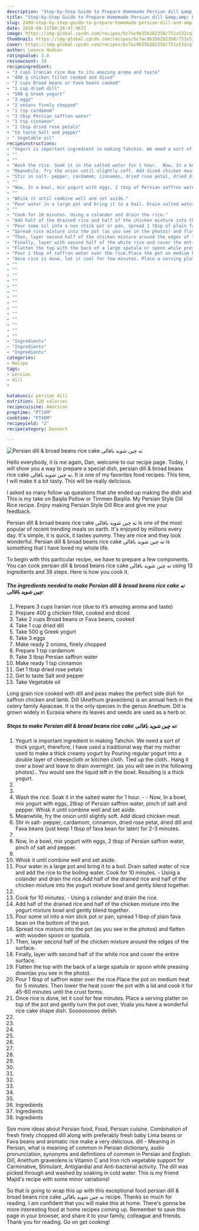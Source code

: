 ```yaml
---
description: "Step-by-Step Guide to Prepare Homemade Persian dill &amp;amp; broad beans rice cake ته چین شوید باقالی"
title: "Step-by-Step Guide to Prepare Homemade Persian dill &amp;amp; broad beans rice cake ته چین شوید باقالی"
slug: 2498-step-by-step-guide-to-prepare-homemade-persian-dill-and-amp-broad-beans-rice-cake
date: 2020-09-11T00:20:47.967Z
image: https://img-global.cpcdn.com/recipes/bc7ac9b35b282350/751x532cq70/persian-dill-broad-beans-rice-cake-ته-چین-شوید-باقالی-recipe-main-photo.jpg
thumbnail: https://img-global.cpcdn.com/recipes/bc7ac9b35b282350/751x532cq70/persian-dill-broad-beans-rice-cake-ته-چین-شوید-باقالی-recipe-main-photo.jpg
cover: https://img-global.cpcdn.com/recipes/bc7ac9b35b282350/751x532cq70/persian-dill-broad-beans-rice-cake-ته-چین-شوید-باقالی-recipe-main-photo.jpg
author: Lenora Hudson
ratingvalue: 3.8
reviewcount: 10
recipeingredient:
- "3 cups Iranian rice due to its amazing aroma and taste"
- "400 g chicken fillet cooked and diced"
- "2 cups Broad beans or Fava beans cooked"
- "1 cup dried dill"
- "500 g Greek yogurt"
- "3 eggs"
- "2 onions finely chopped"
- "1 tsp cardamom"
- "3 tbsp Persian saffron water"
- "1 tsp cinnamon"
- "1 tbsp dried rose petals"
- "to taste Salt and pepper"
- " Vegetable oil"
recipeinstructions:
- "Yogurt is important ingredient in making Tahchin. We need a sort of thick yogurt, therefore, I have used a traditional way that my mother used to make a thick creamy yogurt by Pouring regular yogurt into a double layer of cheesecloth or kitchen cloth. Tied up the cloth.. Hang it over a bowl and leave to drain overnight. (as you will see in the following photos).. You would see the liquid left in the bowl. Resulting is a thick yogurt."
- ""
- ""
- "Wash the rice. Soak it in the salted water for 1 hour.  Now, In a bowl, mix yogurt with eggs, 2tbsp of Persian saffron water, pinch of salt and pepper. Whisk it until combine well and set aside."
- "Meanwhile, fry the onion until slightly soft. Add diced chicken meat."
- "Stir in salt- pepper, cardamom, cinnamon, dried rose petal, dried dill and Fava beans (just keep 1 tbsp of fava bean for later) for 2-3 minutes."
- ""
- "Now, In a bowl, mix yogurt with eggs, 2 tbsp of Persian saffron water, pinch of salt and pepper."
- ""
- "Whisk it until combine well and set aside."
- "Pour water in a large pot and bring it to a boil. Drain salted water of rice and add the rice to the boiling water. Cook for 10 minutes. Using a colander and drain the rice.Add half of the drained rice and half of the chicken mixture into the yogurt mixture bowl and gently blend together."
- ""
- "Cook for 10 minutes. Using a colander and drain the rice."
- "Add half of the drained rice and half of the chicken mixture into the yogurt mixture bowl and gently blend together."
- "Pour some oil into a non stick pot or pan, spread 1 tbsp of plain fava bean on the bottom of the pot."
- "Spread rice mixture into the pot (as you see in the photos) and flatten with wooden spoon or spatula."
- "Then, layer second half of the chicken mixture around the edges of the surface."
- "Finally, layer with second half of the white rice and cover the entire surface."
- "Flatten the top with the back of a large spatula or spoon while pressing down(as you see in the photo)."
- "Pour 1 tbsp of saffron water over the rice.Place the pot on medium heat for 5 minutes. Then lower the heat cover the pot with a lid and cook it for 45-60 minutes until the crust forms."
- "Once rice is done, let it cool for few minutes. Place a serving platter on top of the pot and gently turn the pot over, Voala you have a wonderful rice cake shape dish. Sooooooooo delish."
- ""
- ""
- ""
- ""
- ""
- ""
- ""
- ""
- ""
- ""
- ""
- ""
- ""
- ""
- "Ingredients"
- "Ingredients"
- "Ingredients"
categories:
- Recipe
tags:
- persian
- dill
- 

katakunci: persian dill  
nutrition: 120 calories
recipecuisine: American
preptime: "PT14M"
cooktime: "PT46M"
recipeyield: "2"
recipecategory: Dessert

---
```



![Persian dill &amp; broad beans rice cake ته چین شوید باقالی](https://img-global.cpcdn.com/recipes/bc7ac9b35b282350/751x532cq70/persian-dill-broad-beans-rice-cake-ته-چین-شوید-باقالی-recipe-main-photo.jpg)

Hello everybody, it is me again, Dan, welcome to our recipe page. Today, I will show you a way to prepare a special dish, persian dill &amp; broad beans rice cake ته چین شوید باقالی. It is one of my favorites food recipes. This time, I will make it a bit tasty. This will be really delicious.

I asked so many follow up questions that she ended up making the dish and This is my take on Baqila Pollow or Timmen Baqilla. My Persian Style Dill Rice recipe. Enjoy making Persian Style Dill Rice and give me your feedback.

Persian dill &amp; broad beans rice cake ته چین شوید باقالی is one of the most popular of recent trending meals on earth. It's enjoyed by millions every day. It's simple, it is quick, it tastes yummy. They are nice and they look wonderful. Persian dill &amp; broad beans rice cake ته چین شوید باقالی is something that I have loved my whole life.


To begin with this particular recipe, we have to prepare a few components. You can cook persian dill &amp; broad beans rice cake ته چین شوید باقالی using 13 ingredients and 38 steps. Here is how you cook it.

<!--inarticleads1-->

##### The ingredients needed to make Persian dill &amp; broad beans rice cake ته چین شوید باقالی:

1. Prepare 3 cups Iranian rice (due to it’s amazing aroma and taste)
1. Prepare 400 g chicken fillet, cooked and diced
1. Take 2 cups Broad beans or Fava beans, cooked
1. Take 1 cup dried dill
1. Take 500 g Greek yogurt
1. Take 3 eggs
1. Make ready 2 onions, finely chopped
1. Prepare 1 tsp cardamom
1. Take 3 tbsp Persian saffron water
1. Make ready 1 tsp cinnamon
1. Get 1 tbsp dried rose petals
1. Get to taste Salt and pepper
1. Take  Vegetable oil


Long grain rice cooked with dill and peas makes the perfect side dish for saffron chicken and lamb. Dill (Anethum graveolens) is an annual herb in the celery family Apiaceae. It is the only species in the genus Anethum. Dill is grown widely in Eurasia where its leaves and seeds are used as a herb or. 

<!--inarticleads2-->

##### Steps to make Persian dill &amp; broad beans rice cake ته چین شوید باقالی:

1. Yogurt is important ingredient in making Tahchin. We need a sort of thick yogurt, therefore, I have used a traditional way that my mother used to make a thick creamy yogurt by Pouring regular yogurt into a double layer of cheesecloth or kitchen cloth. Tied up the cloth.. Hang it over a bowl and leave to drain overnight. (as you will see in the following photos).. You would see the liquid left in the bowl. Resulting is a thick yogurt.
1. 
1. 
1. Wash the rice. Soak it in the salted water for 1 hour. -  - Now, In a bowl, mix yogurt with eggs, 2tbsp of Persian saffron water, pinch of salt and pepper. Whisk it until combine well and set aside.
1. Meanwhile, fry the onion until slightly soft. Add diced chicken meat.
1. Stir in salt- pepper, cardamom, cinnamon, dried rose petal, dried dill and Fava beans (just keep 1 tbsp of fava bean for later) for 2-3 minutes.
1. 
1. Now, In a bowl, mix yogurt with eggs, 2 tbsp of Persian saffron water, pinch of salt and pepper.
1. 
1. Whisk it until combine well and set aside.
1. Pour water in a large pot and bring it to a boil. Drain salted water of rice and add the rice to the boiling water. Cook for 10 minutes. - Using a colander and drain the rice.Add half of the drained rice and half of the chicken mixture into the yogurt mixture bowl and gently blend together.
1. 
1. Cook for 10 minutes. - Using a colander and drain the rice.
1. Add half of the drained rice and half of the chicken mixture into the yogurt mixture bowl and gently blend together.
1. Pour some oil into a non stick pot or pan, spread 1 tbsp of plain fava bean on the bottom of the pot.
1. Spread rice mixture into the pot (as you see in the photos) and flatten with wooden spoon or spatula.
1. Then, layer second half of the chicken mixture around the edges of the surface.
1. Finally, layer with second half of the white rice and cover the entire surface.
1. Flatten the top with the back of a large spatula or spoon while pressing down(as you see in the photo).
1. Pour 1 tbsp of saffron water over the rice.Place the pot on medium heat for 5 minutes. Then lower the heat cover the pot with a lid and cook it for 45-60 minutes until the crust forms.
1. Once rice is done, let it cool for few minutes. Place a serving platter on top of the pot and gently turn the pot over, Voala you have a wonderful rice cake shape dish. Sooooooooo delish.
1. 
1. 
1. 
1. 
1. 
1. 
1. 
1. 
1. 
1. 
1. 
1. 
1. 
1. 
1. Ingredients
1. Ingredients
1. Ingredients


See more ideas about Persian food, Food, Persian cuisine. Combination of fresh finely chopped dill along with preferably fresh baby Lima beans or Fava beans and aromatic rice make a very delicious. dill - Meaning in Persian, what is meaning of common in Persian dictionary, audio pronunciation, synonyms and definitions of common in Persian and English. Dill, Anethum graveolens is Vitamin C and Iron rich vegetable support for Carminative, Stimulant, Antigiardial and Anti-bacterial activity. The dill was picked through and washed by soaking in cold water. This is my friend Majid&#39;s recipe with some minor variations! 

So that is going to wrap this up with this exceptional food persian dill &amp; broad beans rice cake ته چین شوید باقالی recipe. Thanks so much for reading. I am confident that you will make this at home. There's gonna be more interesting food at home recipes coming up. Remember to save this page in your browser, and share it to your family, colleague and friends. Thank you for reading. Go on get cooking!
